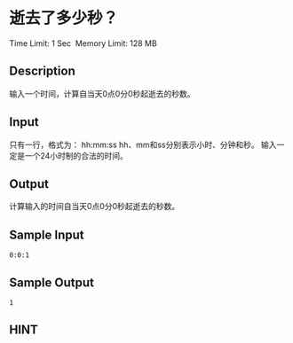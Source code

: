 # 逝去了多少秒？
Time Limit: 1 Sec  Memory Limit: 128 MB


## Description
输入一个时间，计算自当天0点0分0秒起逝去的秒数。

## Input
只有一行，格式为：
hh:mm:ss
hh、mm和ss分别表示小时、分钟和秒。
输入一定是一个24小时制的合法的时间。

## Output
计算输入的时间自当天0点0分0秒起逝去的秒数。

## Sample Input
```
0:0:1
```
## Sample Output
```
1
```

## HINT

